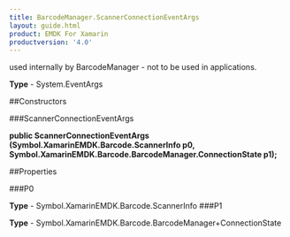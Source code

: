 ```yaml
---
title: BarcodeManager.ScannerConnectionEventArgs
layout: guide.html
product: EMDK For Xamarin 
productversion: '4.0' 
---
```

used internally by BarcodeManager - not to be used in applications.

**Type** - System.EventArgs

##Constructors

###ScannerConnectionEventArgs

**public ScannerConnectionEventArgs (Symbol.XamarinEMDK.Barcode.ScannerInfo p0, Symbol.XamarinEMDK.Barcode.BarcodeManager.ConnectionState p1);**


        

##Properties

###P0

        

**Type** - Symbol.XamarinEMDK.Barcode.ScannerInfo
###P1

        

**Type** - Symbol.XamarinEMDK.Barcode.BarcodeManager+ConnectionState
